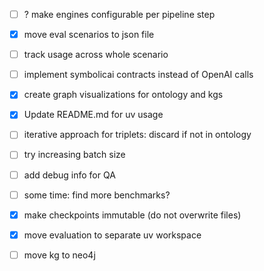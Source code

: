 - [ ] ? make engines configurable per pipeline step
- [x] move eval scenarios to json file
- [ ] track usage across whole scenario
- [ ] implement symbolicai contracts instead of OpenAI calls
- [x] create graph visualizations for ontology and kgs
- [x] Update README.md for uv usage

- [ ] iterative approach for triplets: discard if not in ontology
- [ ] try increasing batch size
- [ ] add debug info for QA
- [ ] some time: find more benchmarks?

- [x] make checkpoints immutable (do not overwrite files)
- [x] move evaluation to separate uv workspace

- [ ] move kg to neo4j
